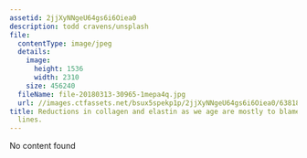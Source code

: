 ```yaml
---
assetid: 2jjXyNNgeU64gs6i6Oiea0
description: todd cravens/unsplash
file:
  contentType: image/jpeg
  details:
    image:
      height: 1536
      width: 2310
    size: 456240
  fileName: file-20180313-30965-1mepa4q.jpg
  url: //images.ctfassets.net/bsux5spekp1p/2jjXyNNgeU64gs6i6Oiea0/63818083225cd624be8e7b41acf4a991/file-20180313-30965-1mepa4q.jpg
title: Reductions in collagen and elastin as we age are mostly to blame for our laugh
  lines.
---
```

No content found